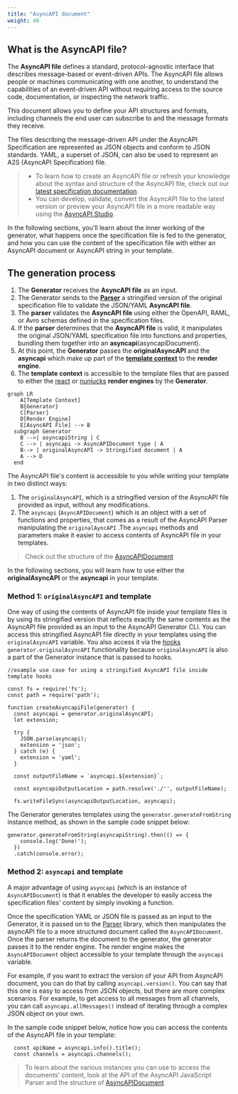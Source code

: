 ```yaml
---
title: "AsyncAPI document"
weight: 40
---
```


## What is the AsyncAPI file?
The **AsyncAPI file** defines a standard, protocol-agnostic interface that describes message-based or event-driven APIs. The AsyncAPI file allows people or machines communicating with one another, to understand the capabilities of an event-driven API without requiring access to the source code, documentation, or inspecting the network traffic.

This document allows you to define your API structures and formats, including channels the end user can subscribe to and the message formats they receive. 

The files describing the message-driven API under the AsyncAPI Specification are represented as JSON objects and conform to JSON standards. YAML, a superset of JSON, can also be used to represent an A2S (AsyncAPI Specification) file.

> - To learn how to create an AsyncAPI file or refresh your knowledge about the syntax and structure of the AsyncAPI file, check out our [latest specification documentation](https://www.asyncapi.com/docs/reference/specification/latest). 
> - You can develop, validate, convert the AsyncAPI file to the latest version or preview your AsyncAPI file in a more readable way using the [AsyncAPI Studio](https://studio.asyncapi.com/).

In the following sections, you'll learn about the inner working of the generator, what happens once the specification file is fed to the generator, and how you can use the content of the specification file with either an AsyncAPI document or AsyncAPI string in your template.

## The generation process
1. The **Generator** receives the **AsyncAPI file** as an input. 
2. The Generator sends to the **[Parser](parser.md)** a stringified version of the original specification file to validate the JSON/YAML **AsyncAPI file**.
3. The **parser** validates the **AsyncAPI file** using either the OpenAPI, RAML, or Avro schemas defined in the specification files. 
4. If the **parser** determines that the **AsyncAPI file** is valid, it manipulates the original JSON/YAML specification file into functions and properties, bundling them together into an **asyncapi**(asyncapiDocument). 
5. At this point, the **Generator** passes the **originalAsyncAPI** and the **asyncapi** which make up part of the **[template context](asyncapi-context.md)** to the **render engine**. 
6. The **template context** is accessible to the template files that are passed to either the [react](react-render-engine.md) or [nunjucks](nunjucks-render-engine.md) **render engines** by the **Generator**.
   
``` mermaid
graph LR
    A[Template Context]
    B{Generator}
    C[Parser]
    D[Render Engine]
    E[AsyncAPI File] --> B
  subgraph Generator
    B -->| asyncapiString | C
    C --> | asyncapi -> AsyncAPIDocument type | A
    B--> | originalAsyncAPI -> Stringified document | A
    A --> D
  end
  ```
The AsyncAPI file's content is accessible to you while writing your template in two distinct ways:
1. The `originalAsyncAPI`, which is a stringified version of the AsyncAPI file provided as input, without any modifications.
2. The `asyncapi` (`AsyncAPIDocument`) which is an object with a set of functions and properties, that comes as a result of the AsyncAPI Parser manipulating the `originalAyncAPI` .The `asyncapi` methods and parameters make it easier to access contents of AsyncAPI file in your templates.

> Check out the structure of the [AsyncAPIDocument](https://github.com/asyncapi/parser-js/blob/master/API.md#module_@asyncapi/parser+AsyncAPIDocument)

In the following sections, you will learn how to use either the **originalAsyncAPI** or the **asyncapi** in your template.

### Method 1: `originalAsyncAPI` and template 
One way of using the contents of AsyncAPI file inside your template files is by using its stringified version that reflects exactly the same contents as the AsyncAPI file provided as an input to the AsyncAPI Generator CLI. You can access this stringified AsyncAPI file directly in your templates using the `originalAsyncAPI` variable. You also access it via the [hooks](hooks.md) `generator.originalAsyncAPI` functionality because `originalAsyncAPI` is also a part of the Generator instance that is passed to hooks.

```
//example use case for using a stringified AsyncAPI file inside template hooks

const fs = require('fs');
const path = require('path');

function createAsyncapiFile(generator) {
  const asyncapi = generator.originalAsyncAPI;
  let extension;
  
  try {
    JSON.parse(asyncapi);
    extension = 'json';
  } catch (e) {
    extension = 'yaml';
  }

  const outputFileName = `asyncapi.${extension}`;

  const asyncapiOutputLocation = path.resolve('./'', outputFileName);

  fs.writeFileSync(asyncapiOutputLocation, asyncapi);
```

The Generator generates templates using the `generator.generateFromString` instance method, as shown in the sample code snippet below:

```
generator.generateFromString(asyncapiString).then(() => {
    console.log('Done!');
  })
  .catch(console.error);
  ```

### Method 2: `asyncapi` and template
A major advantage of using `asyncapi` (which is an instance of `AsyncAPIDocument`) is that it enables the developer to easily access the specification files' content by simply invoking a function. 

Once the specification YAML or JSON file is passed as an input to the Generator, it is passed on to the [Parser](parser.md) library, which then manipulates the asyncAPI file to a more structured document called the `AsyncAPIDocument`. Once the parser returns the document to the generator, the generator passes it to the render engine. The render engine makes the `AsyncAPIDocument` object accessible to your template through the `asyncapi` variable.

For example, if you want to extract the version of your API from AsyncAPI document, you can do that by calling `asyncapi.version()`. You can say that this one is easy to access from JSON objects, but there are more complex scenarios. For example, to get access to all messages from all channels, you can call `asyncapi.allMessages()` instead of iterating through a complex JSON object on your own.

In the sample code snippet below, notice how you can access the contents of the AsyncAPI file in your template:

```
  const apiName = asyncapi.info().title();
  const channels = asyncapi.channels();
```

> To learn about the various instances you can use to access the documents' content, look at the API of the AsyncAPI JavaScript Parser and the structure of [AsyncAPIDocument](https://github.com/asyncapi/parser-js/blob/master/API.md#module_@asyncapi/parser+AsyncAPIDocument)